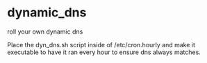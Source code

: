 # dynamic_dns
roll your own dynamic dns

Place the dyn_dns.sh script inside of /etc/cron.hourly and make it executable to have it ran every hour to ensure dns always matches. 
